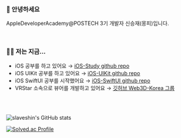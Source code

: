 ### 👋 안녕하세요

AppleDeveloperAcademy@POSTECH 3기 개발자 신승재(몽피)입니다.


<br/>

### 🧑‍💻 저는 지금...

- iOS 공부를 하고 있어요 → [iOS-Study github repo](https://github.com/slaveshin/iOS-Study)
- iOS UIKit 공부를 하고 있어요 → [iOS-UIKit github repo](https://github.com/slaveshin/iOS-UIKit)
- iOS SwiftUI 공부를 시작했어요 → [iOS-SwiftUI github repo](https://github.com/slaveshin/iOS-SwiftUI)
- VRStar 소속으로 뷰어를 개발하고 있어요 → [깃허브 Web3D-Korea 그룹](https://github.com/Web3D-Korea)
<br/>
<br/>

![slaveshin's GitHub stats](https://github-readme-stats.vercel.app/api?username=slaveshin&theme=radical&show_icons=true)

[![Solved.ac Profile](http://mazassumnida.wtf/api/v2/generate_badge?boj=mok05247)](https://solved.ac/mok05247/)

<!--
**slaveshin/slaveshin** is a ✨ _special_ ✨ repository because its `README.md` (this file) appears on your GitHub profile.

Here are some ideas to get you started:

- 🔭 I’m currently working on ...
- 🌱 I’m currently learning ...
- 👯 I’m looking to collaborate on ...
- 🤔 I’m looking for help with ...
- 💬 Ask me about ...
- 📫 How to reach me: ...
- 😄 Pronouns: ...
- ⚡ Fun fact: ...
-->
